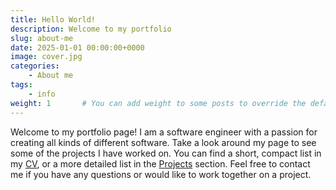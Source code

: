 ```yaml
---
title: Hello World!
description: Welcome to my portfolio
slug: about-me
date: 2025-01-01 00:00:00+0000
image: cover.jpg
categories:
    - About me
tags:
    - info
weight: 1       # You can add weight to some posts to override the default sorting (date descending)
---
```


Welcome to my portfolio page! I am a software engineer with a passion for creating all kinds of different software. Take a look around my page to see some of the projects I have worked on. You can find a short, compact list in my [CV](/cv.pdf), or a more detailed list in the [Projects](/projects) section. Feel free to contact me if you have any questions or would like to work together on a project.